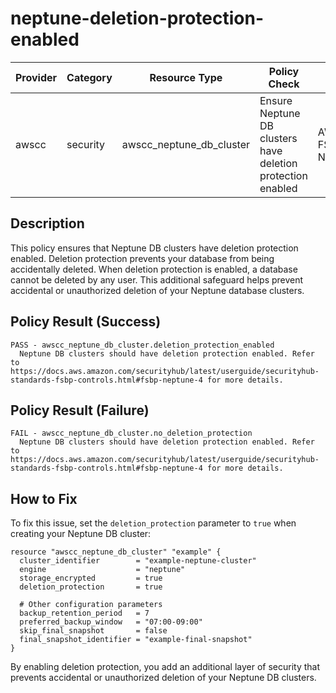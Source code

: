 # neptune-deletion-protection-enabled

| Provider | Category | Resource Type | Policy Check | Policy Source |
|----------|----------|--------------|--------------|---------------|
| awscc | security | awscc_neptune_db_cluster | Ensure Neptune DB clusters have deletion protection enabled | AWS FSBP Neptune.4 |

## Description

This policy ensures that Neptune DB clusters have deletion protection enabled. Deletion protection prevents your database from being accidentally deleted. When deletion protection is enabled, a database cannot be deleted by any user. This additional safeguard helps prevent accidental or unauthorized deletion of your Neptune database clusters.

## Policy Result (Success)

```
PASS - awscc_neptune_db_cluster.deletion_protection_enabled
  Neptune DB clusters should have deletion protection enabled. Refer to https://docs.aws.amazon.com/securityhub/latest/userguide/securityhub-standards-fsbp-controls.html#fsbp-neptune-4 for more details.
```

## Policy Result (Failure)

```
FAIL - awscc_neptune_db_cluster.no_deletion_protection
  Neptune DB clusters should have deletion protection enabled. Refer to https://docs.aws.amazon.com/securityhub/latest/userguide/securityhub-standards-fsbp-controls.html#fsbp-neptune-4 for more details.
```

## How to Fix

To fix this issue, set the `deletion_protection` parameter to `true` when creating your Neptune DB cluster:

```hcl
resource "awscc_neptune_db_cluster" "example" {
  cluster_identifier        = "example-neptune-cluster"
  engine                    = "neptune"
  storage_encrypted         = true
  deletion_protection       = true
  
  # Other configuration parameters
  backup_retention_period   = 7
  preferred_backup_window   = "07:00-09:00"
  skip_final_snapshot       = false
  final_snapshot_identifier = "example-final-snapshot"
}
```

By enabling deletion protection, you add an additional layer of security that prevents accidental or unauthorized deletion of your Neptune DB clusters.
